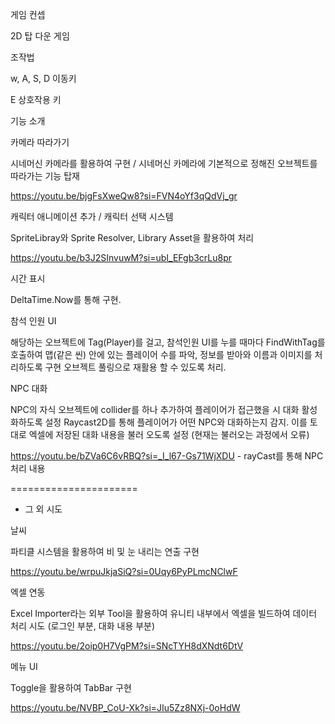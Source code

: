게임 컨셉 

2D 탑 다운 게임

조작법

w, A, S, D 이동키

E 상호작용 키


기능 소개 

카메라 따라가기 

시네머신 카메라를 활용하여 구현 / 시네머신 카메라에 기본적으로 정해진 오브젝트를 따라가는 기능 탑재 

https://youtu.be/bjgFsXweQw8?si=FVN4oYf3qQdVj_gr

캐릭터 애니메이션 추가 / 캐릭터 선택 시스템 

SpriteLibray와 Sprite Resolver, Library Asset을 활용하여 처리

https://youtu.be/b3J2SInvuwM?si=ubI_EFgb3crLu8pr

시간 표시

DeltaTime.Now를 통해 구현.

참석 인원 UI

해당하는 오브젝트에 Tag(Player)를 걸고, 참석인원 UI를 누를 때마다 FindWithTag를 호출하여 
맵(같은 씬) 안에 있는 플레이어 수를 파악, 정보를 받아와 이름과 이미지를 처리하도록 구현
오브젝트 풀링으로 재활용 할 수 있도록 처리.

NPC 대화 

NPC의 자식 오브젝트에 collider를 하나 추가하여 플레이어가 접근했을 시 대화 활성화하도록 설정
Raycast2D를 통해 플레이어가 어떤 NPC와 대화하는지 감지.
이를 토대로 엑셀에 저장된 대화 내용을 불러 오도록 설정 (현재는 불러오는 과정에서 오류)

https://youtu.be/bZVa6C6vRBQ?si=_I_l67-Gs71WjXDU - rayCast를 통해 NPC 처리 내용


======================
+ 그 외 시도 

날씨

파티클 시스템을 활용하여 비 및 눈 내리는 연출 구현 

https://youtu.be/wrpuJkjaSiQ?si=0Uqy6PyPLmcNClwF


엑셀 연동

Excel Importer라는 외부 Tool을 활용하여 유니티 내부에서 엑셀을 빌드하여 데이터 처리 시도
(로그인 부분, 대화 내용 부분)

https://youtu.be/2oip0H7VgPM?si=SNcTYH8dXNdt6DtV

메뉴 UI 

Toggle을 활용하여 TabBar 구현

https://youtu.be/NVBP_CoU-Xk?si=JIu5Zz8NXj-0oHdW

